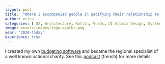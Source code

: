 ```yaml
---
layout: post
title:  "Where I accompanied people in pacifying their relationship to money"
author: erica
categories: [ UX, Architecture, Kotlin, VueJs, UI Atomic Design, System Administration, Marketing, Financial literacy, Communication,  Teamwork, Hiring and training, Custommer support and training, Welfare and Charity ]
image: assets/images/logo-agatha.png
year: "2020-today"
experience: true
---
```


I created my own <a href="https://agatha-budget.fr/" target="_blank">budgeting software</a> and became the regional specialist of a well known national charity. See this <a href="https://podcasts.apple.com/us/podcast/8-erica-delagnier-mieux-g%C3%A9rer-son-budget-pour-r%C3%A9aliser/id1675231225?i=1000611698834" target="_blank">podcast</a> (french) for more details.
